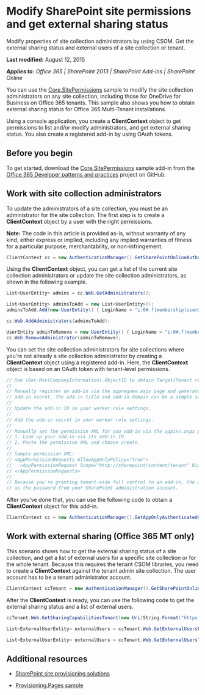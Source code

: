 
# Modify SharePoint site permissions and get external sharing status

Modify properties of site collection administrators by using CSOM. Get the external sharing status and external users of a site collection or tenant.

 **Last modified:** August 12, 2015

 _**Applies to:** Office 365 | SharePoint 2013 | SharePoint Add-ins | SharePoint Online_

You can use the [Core.SitePermissions](https://github.com/OfficeDev/PnP/tree/dev/Scenarios/Core.SitePermissions) sample to modify the site collection administrators on any site collection, including those for OneDrive for Business on Office 365 tenants. This sample also shows you how to obtain external sharing status for Office 365 Multi-Tenant installations.

Using a console application, you create a  **ClientContext** object to get permissions to list and/or modify administrators, and get external sharing status. You also create a registered add-in by using OAuth tokens.

## Before you begin

To get started, download the [Core.SitePermissions](https://github.com/OfficeDev/PnP/tree/dev/Scenarios/Core.SitePermissions) sample add-in from the [Office 365 Developer patterns and practices](https://github.com/OfficeDev/PnP/tree/dev) project on GitHub.


## Work with site collection administrators

To update the administrators of a site collection, you must be an administrator for the site collection. The first step is to create a  **ClientContext** object by a user with the right permissions.


 **Note:**  The code in this article is provided as-is, without warranty of any kind, either express or implied, including any implied warranties of fitness for a particular purpose, merchantability, or non-infringement.


```C#
ClientContext cc = new AuthenticationManager().GetSharePointOnlineAuthenticatedContextTenant(String.Format("https://{0}.sharepoint.com/sites/{1}", tenantName, siteName), String.Format("{0}@{1}.onmicrosoft.com", userName, tenantName), password); 
```

Using the  **ClientContext** object, you can get a list of the current site collection administrators or update the site collection administrators, as shown in the following example.




```C#
List<UserEntity> admins = cc.Web.GetAdministrators();

List<UserEntity> adminsToAdd = new List<UserEntity>();
adminsToAdd.Add(new UserEntity() { LoginName = "i:0#.f|membership|user@domain" });

cc.Web.AddAdministrators(adminsToAdd);

UserEntity adminToRemove = new UserEntity() { LoginName = "i:0#.f|membership|user@domain" };
cc.Web.RemoveAdministrator(adminToRemove);

```

You can set the site collection administrators for site collections where you're not already a site collection administrator by creating a  **ClientContext** object using a registered add-in. Here, the **ClientContext** object is based on an OAuth token with tenant-level permissions.




```C#
// Use (Get-MsolCompanyInformation).ObjectID to obtain Target/Tenant realm: <guid>
//
// Manually register an add-in via the appregnew.aspx page and generate an add-in ID and 
// add-in secret. The add-in title and add-in domain can be a simple string like "MyAddin".
//
// Update the add-in ID in your worker role settings.
//
// Add the add-in secret in your worker role settings. 
//
// Manually set the permission XML for you add-in via the appinv.aspx page:
// 1. Look up your add-in via its add-in ID.
// 2. Paste the permission XML and choose create.
//
// Sample permission XML:
// <AppPermissionRequests AllowAppOnlyPolicy="true">
//   <AppPermissionRequest Scope="http://sharepoint/content/tenant" Right="FullControl" />
// </AppPermissionRequests>
//
// Because you're granting tenant-wide full control to an add-in, the add-in secret is as important
// as the password from your SharePoint administration account.

```

After you've done that, you can use the following code to obtain a  **ClientContext** object for this add-in.




```C#
ClientContext cc = new AuthenticationManager().GetAppOnlyAuthenticatedContext("https://tenantname-my.sharepoint.com/personal/user2", "<your tenant realm>", "<appID>", "<appsecret>");
```


## Work with external sharing (Office 365 MT only)

This scenario shows how to get the external sharing status of a site collection, and get a list of external users for a specific site collection or for the whole tenant. Because this requires the tenant CSOM libraries, you need to create a  **ClientContext** against the tenant admin site collection. The user account has to be a tenant administrator account.


```C#
ClientContext ccTenant = new AuthenticationManager().GetSharePointOnlineAuthenticatedContextTenant(String.Format("https://{0}-admin.sharepoint.com/", tenantName), String.Format("{0}@{1}.onmicrosoft.com", userName, tenantName), password);
```

After the  **ClientContext** is ready, you can use the following code to get the external sharing status and a list of external users.




```C#
ccTenant.Web.GetSharingCapabilitiesTenant(new Uri(String.Format("https://{0}.sharepoint.com/sites/{1}", tenantName, siteName)))

List<ExternalUserEntity> externalUsers = ccTenant.Web.GetExternalUsersForSiteTenant(new Uri(String.Format("https://{0}.sharepoint.com/sites/{1}", tenantName, siteName)));

List<ExternalUserEntity> externalUsers = ccTenant.Web.GetExternalUsersTenant();

```


## Additional resources
<a name="bk_addresources"> </a>


- [SharePoint site provisioning solutions](sharepoint-site-provisioning-solutions.md)
    
- [Provisioning.Pages sample](https://github.com/OfficeDev/PnP/tree/dev/Scenarios/Provisioning.Pages)
    
